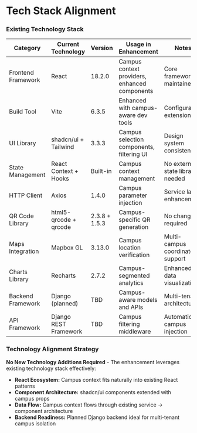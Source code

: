 # Tech Stack Alignment

### Existing Technology Stack

| Category | Current Technology | Version | Usage in Enhancement | Notes |
|----------|-------------------|---------|---------------------|-------|
| Frontend Framework | React | 18.2.0 | Campus context providers, enhanced components | Core framework maintained |
| Build Tool | Vite | 6.3.5 | Enhanced with campus-aware dev tools | Configuration extensions |
| UI Library | shadcn/ui + Tailwind | 3.3.3 | Campus selection components, filtering UI | Design system consistency |
| State Management | React Context + Hooks | Built-in | Campus context management | No external state library needed |
| HTTP Client | Axios | 1.4.0 | Campus parameter injection | Service layer enhancement |
| QR Code Library | html5-qrcode + qrcode | 2.3.8 + 1.5.3 | Campus-specific QR generation | No changes required |
| Maps Integration | Mapbox GL | 3.13.0 | Campus location verification | Multi-campus coordinate support |
| Charts Library | Recharts | 2.7.2 | Campus-segmented analytics | Enhanced data visualization |
| Backend Framework | Django (planned) | TBD | Campus-aware models and APIs | Multi-tenant architecture |
| API Framework | Django REST Framework | TBD | Campus filtering middleware | Automatic campus injection |

### Technology Alignment Strategy

**No New Technology Additions Required** - The enhancement leverages existing technology stack effectively:

- **React Ecosystem:** Campus context fits naturally into existing React patterns
- **Component Architecture:** shadcn/ui components extended with campus props
- **Data Flow:** Campus context flows through existing service → component architecture
- **Backend Readiness:** Planned Django backend ideal for multi-tenant campus isolation
